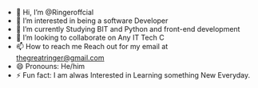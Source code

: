- 👋 Hi, I’m @Ringeroffcial
- 👀 I’m interested in being a software Developer
- 🌱 I’m currently Studying BIT and Python and front-end development
- 💞️ I’m looking to collaborate on Any IT Tech C
- 📫 How to reach me Reach out for my email at thegreatringer@gmail.com
- 😄 Pronouns: He/him
- ⚡ Fun fact: I am alwas Interested in Learning something New Everyday.

<!---
Ringeroffcial/Ringeroffcial is a ✨ special ✨ repository because its `README.md` (this file) appears on your GitHub profile.
You can click the Preview link to take a look at your changes.
--->
